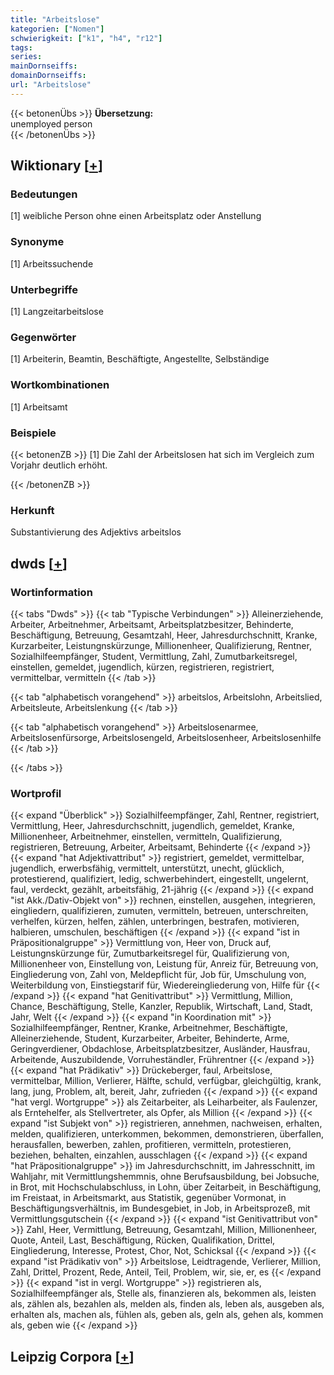 ```yaml
---
title: "Arbeitslose"
kategorien: ["Nomen"]
schwierigkeit: ["k1", "h4", "r12"]
tags:
series:
mainDornseiffs:
domainDornseiffs:
url: "Arbeitslose"
---
```


{{< betonenÜbs >}}
**Übersetzung:**  
unemployed person  
{{< /betonenÜbs >}}

## Wiktionary [[+](https://de.wiktionary.org/wiki/Arbeitslose)]

### Bedeutungen
[1] weibliche Person ohne einen Arbeitsplatz oder Anstellung  

### Synonyme
[1] Arbeitssuchende  

### Unterbegriffe
[1] Langzeitarbeitslose  

### Gegenwörter
[1] Arbeiterin, Beamtin, Beschäftigte, Angestellte, Selbständige  

### Wortkombinationen
[1] Arbeitsamt  

### Beispiele
{{< betonenZB >}}
[1] Die Zahl der Arbeitslosen hat sich im Vergleich zum Vorjahr deutlich erhöht.  

{{< /betonenZB >}}
### Herkunft
Substantivierung des Adjektivs arbeitslos  



## dwds [[+](https://www.dwds.de/wb/Arbeitslose)]

### Wortinformation
{{< tabs "Dwds" >}}
{{< tab "Typische Verbindungen" >}}
Alleinerziehende, Arbeiter, Arbeitnehmer, Arbeitsamt, Arbeitsplatzbesitzer, Behinderte, Beschäftigung, Betreuung, Gesamtzahl, Heer, Jahresdurchschnitt, Kranke, Kurzarbeiter, Leistungnskürzunge, Millionenheer, Qualifizierung, Rentner, Sozialhilfeempfänger, Student, Vermittlung, Zahl, Zumutbarkeitsregel, einstellen, gemeldet, jugendlich, kürzen, registrieren, registriert, vermittelbar, vermitteln
{{< /tab >}}

{{< tab "alphabetisch vorangehend" >}}
arbeitslos, Arbeitslohn, Arbeitslied, Arbeitsleute, Arbeitslenkung
{{< /tab >}}

{{< tab "alphabetisch vorangehend" >}}
Arbeitslosenarmee, Arbeitslosenfürsorge, Arbeitslosengeld, Arbeitslosenheer, Arbeitslosenhilfe
{{< /tab >}}

{{< /tabs >}}

### Wortprofil
{{< expand "Überblick" >}} Sozialhilfeempfänger, Zahl, Rentner, registriert, Vermittlung, Heer, Jahresdurchschnitt, jugendlich, gemeldet, Kranke, Millionenheer, Arbeitnehmer, einstellen, vermitteln, Qualifizierung, registrieren, Betreuung, Arbeiter, Arbeitsamt, Behinderte {{< /expand >}}
{{< expand "hat Adjektivattribut" >}} registriert, gemeldet, vermittelbar, jugendlich, erwerbsfähig, vermittelt, unterstützt, unecht, glücklich, protestierend, qualifiziert, ledig, schwerbehindert, eingestellt, ungelernt, faul, verdeckt, gezählt, arbeitsfähig, 21-jährig {{< /expand >}}
{{< expand "ist Akk./Dativ-Objekt von" >}} rechnen, einstellen, ausgehen, integrieren, eingliedern, qualifizieren, zumuten, vermitteln, betreuen, unterschreiten, verhelfen, kürzen, helfen, zählen, unterbringen, bestrafen, motivieren, halbieren, umschulen, beschäftigen {{< /expand >}}
{{< expand "ist in Präpositionalgruppe" >}} Vermittlung von, Heer von, Druck auf, Leistungnskürzunge für, Zumutbarkeitsregel für, Qualifizierung von, Millionenheer von, Einstellung von, Leistung für, Anreiz für, Betreuung von, Eingliederung von, Zahl von, Meldepflicht für, Job für, Umschulung von, Weiterbildung von, Einstiegstarif für, Wiedereingliederung von, Hilfe für {{< /expand >}}
{{< expand "hat Genitivattribut" >}} Vermittlung, Million, Chance, Beschäftigung, Stelle, Kanzler, Republik, Wirtschaft, Land, Stadt, Jahr, Welt {{< /expand >}}
{{< expand "in Koordination mit" >}} Sozialhilfeempfänger, Rentner, Kranke, Arbeitnehmer, Beschäftigte, Alleinerziehende, Student, Kurzarbeiter, Arbeiter, Behinderte, Arme, Geringverdiener, Obdachlose, Arbeitsplatzbesitzer, Ausländer, Hausfrau, Arbeitende, Auszubildende, Vorruheständler, Frührentner {{< /expand >}}
{{< expand "hat Prädikativ" >}} Drückeberger, faul, Arbeitslose, vermittelbar, Million, Verlierer, Hälfte, schuld, verfügbar, gleichgültig, krank, lang, jung, Problem, alt, bereit, Jahr, zufrieden {{< /expand >}}
{{< expand "hat vergl. Wortgruppe" >}} als Zeitarbeiter, als Leiharbeiter, als Faulenzer, als Erntehelfer, als Stellvertreter, als Opfer, als Million {{< /expand >}}
{{< expand "ist Subjekt von" >}} registrieren, annehmen, nachweisen, erhalten, melden, qualifizieren, unterkommen, bekommen, demonstrieren, überfallen, herausfallen, bewerben, zahlen, profitieren, vermitteln, protestieren, beziehen, behalten, einzahlen, ausschlagen {{< /expand >}}
{{< expand "hat Präpositionalgruppe" >}} im Jahresdurchschnitt, im Jahresschnitt, im Wahljahr, mit Vermittlungshemmnis, ohne Berufsausbildung, bei Jobsuche, in Brot, mit Hochschulabschluss, in Lohn, über Zeitarbeit, in Beschäftigung, im Freistaat, in Arbeitsmarkt, aus Statistik, gegenüber Vormonat, in Beschäftigungsverhältnis, im Bundesgebiet, in Job, in Arbeitsprozeß, mit Vermittlungsgutschein {{< /expand >}}
{{< expand "ist Genitivattribut von" >}} Zahl, Heer, Vermittlung, Betreuung, Gesamtzahl, Million, Millionenheer, Quote, Anteil, Last, Beschäftigung, Rücken, Qualifikation, Drittel, Eingliederung, Interesse, Protest, Chor, Not, Schicksal {{< /expand >}}
{{< expand "ist Prädikativ von" >}} Arbeitslose, Leidtragende, Verlierer, Million, Zahl, Drittel, Prozent, Rede, Anteil, Teil, Problem, wir, sie, er, es {{< /expand >}}
{{< expand "ist in vergl. Wortgruppe" >}} registrieren als, Sozialhilfeempfänger als, Stelle als, finanzieren als, bekommen als, leisten als, zählen als, bezahlen als, melden als, finden als, leben als, ausgeben als, erhalten als, machen als, fühlen als, geben als, geln als, gehen als, kommen als, geben wie {{< /expand >}}

## Leipzig Corpora [[+](https://corpora.uni-leipzig.de/en/res?word=Arbeitslose&corpusId=deu_newscrawl-public_2018)]


